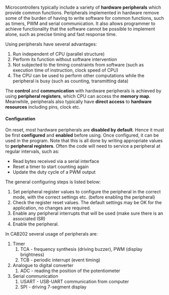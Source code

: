 Microcontrollers typically include a variety of **hardware peripherals** which provide common functions. Peripherals implemented in hardware remove some of the burden of having to write software for common functions, such as timers, PWM and serial communication. 
It also allows programmer to achieve functionality that the software cannot be possible to implement alone, such as precise timing and fast response time. 

Using peripherals have several advantages:
1. Run independent of CPU (parallel structure)
2. Perform its function without software intervention
3. Not subjected to the timing constraints from software (such as execution time of instruction, clock speed of CPU)
4. The CPU can be used to perform other computations while the peripheral is busy (such as counting, transmitting data)

The **control** and **communication** with hardware peripherals is achieved by using **peripheral registers**, which CPU can access the **memory map**. Meanwhile, peripherals also typically have **direct access** to **hardware resources** including pins, clock etc. 

#### Configuration

On reset, most hardware peripherals are **disabled by default**. Hence it must be first **configured** and **enabled** before using. Once configured, it can be used in the program. 
Note that this is all done by writing appropriate values to **peripheral registers**. 
Often the code will need to service a peripheral at regular intervals, such as:
- Read bytes received via a serial interface
- Reset a timer to start counting again 
- Update the duty cycle of a PWM output

The general configuring steps is listed below:
1. Set peripheral register values to configure the peripheral in the correct mode, with the correct settings etc. (before enabling the peripheral)
2. Check the register reset values. The default settings may be OK for the application, no changes are required.
3. Enable any peripheral interrupts that will be used (make sure there is an associated ISR)
4. Enable the peripheral. 

In CAB202 several usage of peripherals are:
1. Timer
	1. TCA - frequency synthesis (driving buzzer), PWM (display brightness)
	2. TCB - periodic interrupt (event timing)
2. Analogue to digital converter
	1. ADC - reading the position of the potentiometer
3. Serial communication
	1. USART - USB-UART communication from computer
	2. SPI - driving 7-segment display 


